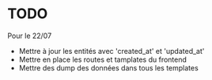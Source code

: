 # TODO

Pour le 22/07

- Mettre à jour les entités avec 'created_at' et 'updated_at'
- Mettre en place les routes et tamplates du frontend
- Mettre des dump des données dans tous les templates